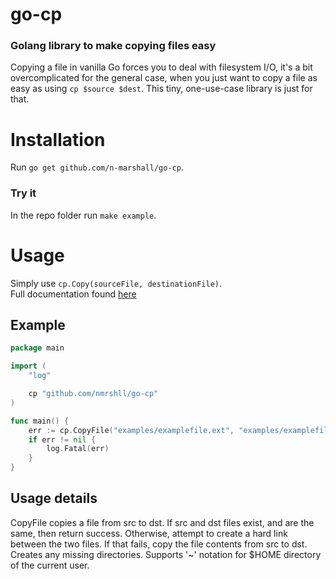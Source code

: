 # go-cp
### Golang library to make copying files easy

Copying a file in vanilla Go forces you to deal with filesystem I/O, it's a bit overcomplicated for the general case, when you just want to copy a file as easy as using `cp $source $dest`.
This tiny, one-use-case library is just for that.

# Installation

Run `go get github.com/n-marshall/go-cp`.  

### Try it

In the repo folder run `make example`.  

# Usage

Simply use `cp.Copy(sourceFile, destinationFile)`.  
Full documentation found [here](https://godoc.org/github.com/nmrshll/go-cp)  

## Example

[embedmd]:# (./examples/example.go)
```go
package main

import (
	"log"

	cp "github.com/nmrshll/go-cp"
)

func main() {
	err := cp.CopyFile("examples/examplefile.ext", "examples/examplefile.copy.ext")
	if err != nil {
		log.Fatal(err)
	}
}
```

## Usage details

CopyFile copies a file from src to dst. If src and dst files exist, and are
the same, then return success. Otherwise, attempt to create a hard link
between the two files. If that fails, copy the file contents from src to dst.
Creates any missing directories. Supports '~' notation for $HOME directory of the current user.
